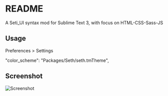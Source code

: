 # README #

A Seti_UI syntax mod for Sublime Text 3, with focus on HTML-CSS-Sass-JS

## Usage ##

Preferences > Settings 

"color_scheme": "Packages/Seth/seth.tmTheme",

## Screenshot ##

![Screenshot](https://raw.githubusercontent.com/bertolinimarco/Seth-Color-Scheme/master/screenshot.jpg)
